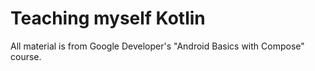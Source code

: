 # Teaching myself Kotlin

All material is from Google Developer's "Android Basics with Compose" course.
